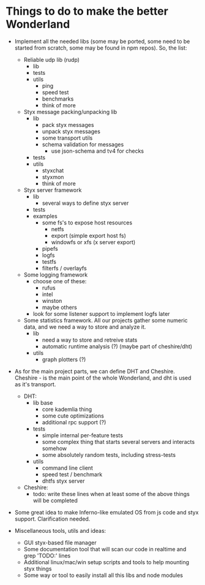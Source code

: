 Things to do to make the better Wonderland
==========================================

- Implement all the needed libs (some may be ported, some need to be started from scratch, some may be found in npm repos). So, the list:
    - Reliable udp lib (rudp) 
        - lib
        - tests
        - utils
            - ping
            - speed test
            - benchmarks
            - think of more
    - Styx message packing/unpacking lib
        - lib
            - pack styx messages
            - unpack styx messages
            - some transport utils
            - schema validation for messages
                - use json-schema and tv4 for checks
        - tests
        - utils
            - styxchat
            - styxmon
            - think of more
    - Styx server framework
        - lib
            - several ways to define styx server
        - tests
        - examples
            - some fs's to expose host resources
                - netfs
                - export (simple export host fs)
                - windowfs or xfs (x server export)
            - pipefs
            - logfs
            - testfs
            - filterfs / overlayfs
    - Some logging framework
        - choose one of these:
            - rufus
            - intel
            - winston
            - maybe others
        - look for some listener support to implement logfs later
    - Some statistics framework. All our projects gather some numeric data, and we need a way to store and analyze it.
        - lib
            - need a way to store and retreive stats
            - automatic runtime analysis (?) (maybe part of cheshire/dht)
        - utils
            - graph plotters (?)

- As for the main project parts, we can define DHT and Cheshire. Cheshire - is the main point of the whole Wonderland, and dht is used as it's transport.
    - DHT:
        - lib base
            - core kademlia thing
            - some cute optimizations
            - additional rpc support (?)
        - tests
            - simple internal per-feature tests
            - some complex thing that starts several servers and interacts somehow
            - some absolutely random tests, including stress-tests
        - utils
            - command line client
            - speed test / benchmark
            - dhtfs styx server
    - Cheshire:
        - todo: write these lines when at least some of the above things will be completed

- Some great idea to make Inferno-like emulated OS from js code and styx support. Clarification needed.

- Miscellaneous tools, utils and ideas:
    - GUI styx-based file manager
    - Some documentation tool that will scan our code in realtime and grep 'TODO:' lines 
    - Additional linux/mac/win setup scripts and tools to help mounting styx things
    - Some way or tool to easily install all this libs and node modules